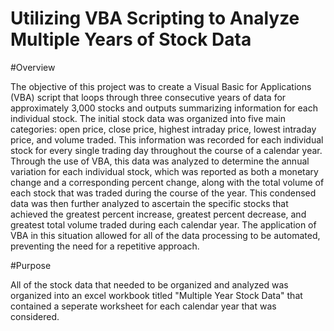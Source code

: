 # Utilizing VBA Scripting to Analyze Multiple Years of Stock Data

#Overview

The objective of this project was to create a Visual Basic for Applications (VBA) script that loops through three consecutive years of data for approximately 3,000 stocks and outputs summarizing information for each individual stock. The initial stock data was organized into five main categories: open price, close price, highest intraday price, lowest intraday price, and volume traded. This information was recorded for each individual stock for every single trading day throughout the course of a calendar year. Through the use of VBA, this data was analyzed to determine the annual variation for each individual stock, which was reported as both a monetary change and a corresponding percent change, along with the total volume of each stock that was traded during the course of the year. This condensed data was then further analyzed to ascertain the specific stocks that achieved the greatest percent increase, greatest percent decrease, and greatest total volume traded during each calendar year. The application of VBA in this situation allowed for all of the data processing to be automated, preventing the need for a repetitive approach.

#Purpose

All of the stock data that needed to be organized and analyzed was organized into an excel workbook titled "Multiple Year Stock Data" that contained a seperate worksheet for each calendar year that was considered. 
